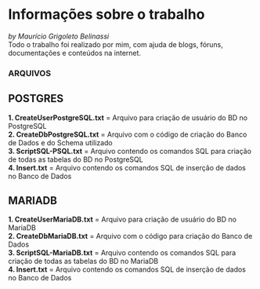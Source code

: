 # Informações sobre o trabalho
_by Maurício Grigoleto Belinassi_  
Todo o trabalho foi realizado por mim, com ajuda de blogs, fóruns, documentações e conteúdos na internet.  <br/>


### ARQUIVOS    <br/>

## POSTGRES  <br/>  

**1. CreateUserPostgreSQL.txt** = Arquivo para criação de usuário do BD no PostgreSQL  
**2. CreateDbPostgreSQL.txt** = Arquivo com o código de criação do Banco de Dados e do Schema utilizado   
**3. ScriptSQL-PSQL.txt** = Arquivo contendo os comandos SQL para criação de todas as tabelas do BD no PostgreSQL  
**4. Insert.txt** = Arquivo contendo os comandos SQL de inserção de dados no Banco de Dados 

## MARIADB  <br/>

**1. CreateUserMariaDB.txt** = Arquivo para criação de usuário do BD no MariaDB  
**2. CreateDbMariaDB.txt** = Arquivo com o código para criação do Banco de Dados  
**3. ScriptSQL-MariaDB.txt** = Arquivo contendo os comandos SQL para criação de todas as tabelas do BD no MariaDB   
**4. Insert.txt** = Arquivo contendo os comandos SQL de inserção de dados no Banco de Dados
